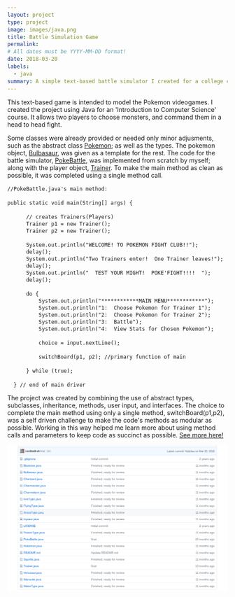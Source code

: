 ```yaml
---
layout: project
type: project
image: images/java.png
title: Battle Simulation Game
permalink:
# All dates must be YYYY-MM-DD format!
date: 2018-03-20
labels:
  - java
summary: A simple text-based battle simulator I created for a college course.
---
```




  This text-based game is intended to model the Pokemon videogames.  I created the project using Java for an 'Introduction to Computer Science' course. It allows two players to choose monsters, and command them in a head to head fight.
  
  Some classes were already provided or needed only minor adjusments, such as the abstract class <a href="https://github.com/cardinalli-uh/battlesim/blob/dev/Pokemon.java">Pokemon</a>; as well as the types.  The pokemon object, <a href="https://github.com/cardinalli-uh/battlesim/blob/dev/Bulbasaur.java">Bulbasaur</a>, was given as a template for the rest. The code for the battle simulator, <a href="https://github.com/cardinalli-uh/battlesim/blob/dev/PokeBattle.java">PokeBattle</a>, was implemented from scratch by myself; along with the player object, <a href="https://github.com/cardinalli-uh/battlesim/blob/dev/Trainer.java">Trainer</a>.  To make the main method as clean as possible, it was completed using a single method call.
  
  ```
  //PokeBattle.java's main method:
  
  public static void main(String[] args) {

		// creates Trainers(Players)
		Trainer p1 = new Trainer();
		Trainer p2 = new Trainer();

		System.out.println("WELCOME! TO POKEMON FIGHT CLUB!!");
		delay();
		System.out.println("Two Trainers enter!  One Trainer leaves!");
		delay();
		System.out.println("  TEST YOUR MIGHT!  POKE'FIGHT!!!!  ");
		delay();

		do {
			System.out.println("************MAIN MENU************");
			System.out.println("1:  Choose Pokemon for Trainer 1");
			System.out.println("2:  Choose Pokemon for Trainer 2");
			System.out.println("3:  Battle");
			System.out.println("4:  View Stats for Chosen Pokemon");

			choice = input.nextLine();

			switchBoard(p1, p2); //primary function of main
			
		} while (true);

	} // end of main driver
  ```
  
  The project was created by combining the use of abstract types, subclasses, inheritance, methods, user input, and interfaces.  The choice to complete the main method using only a single method, switchBoard(p1,p2), was a self driven challenge to make the code's methods as modular as possible.  Working in this way helped me learn more about using method calls and parameters to keep code as succinct as possible. <a href="https://github.com/cardinalli-uh/battlesim/tree/dev">See more here!</a>

<a href="https://github.com/cardinalli-uh/battlesim/tree/dev">
<img class="ui centered rounded huge image" src="/images/ssbattlesimrepo.png">
